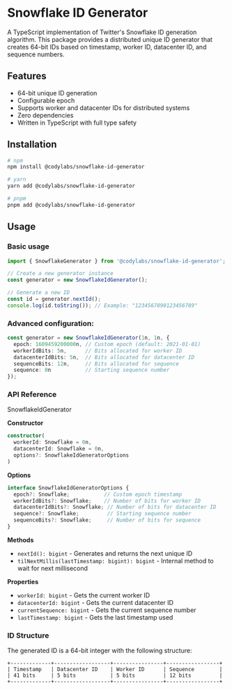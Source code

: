 # Snowflake ID Generator

A TypeScript implementation of Twitter's Snowflake ID generation algorithm. This package provides a distributed unique ID generator that creates 64-bit IDs based on timestamp, worker ID, datacenter ID, and sequence numbers.

## Features

- 64-bit unique ID generation
- Configurable epoch
- Supports worker and datacenter IDs for distributed systems
- Zero dependencies
- Written in TypeScript with full type safety

## Installation

```sh
# npm
npm install @codylabs/snowflake-id-generator

# yarn
yarn add @codylabs/snowflake-id-generator

# pnpm
pnpm add @codylabs/snowflake-id-generator
```

## Usage

### Basic usage

```ts
import { SnowflakeGenerator } from '@codylabs/snowflake-id-generator';

// Create a new generator instance
const generator = new SnowflakeIdGenerator();

// Generate a new ID
const id = generator.nextId();
console.log(id.toString()); // Example: "1234567890123456789"
```

### Advanced configuration:

```ts
const generator = new SnowflakeIdGenerator(1n, 1n, {
  epoch: 1609459200000n, // Custom epoch (default: 2021-01-01)
  workerIdBits: 5n,      // Bits allocated for worker ID
  datacenterIdBits: 5n,  // Bits allocated for datacenter ID
  sequenceBits: 12n,     // Bits allocated for sequence
  sequence: 0n           // Starting sequence number
});
```

### API Reference

SnowflakeIdGenerator

**Constructor**

```ts
constructor(
  workerId: Snowflake = 0n,
  datacenterId: Snowflake = 0n,
  options?: SnowflakeIdGeneratorOptions
)
```

**Options**

```ts
interface SnowflakeIdGeneratorOptions {
  epoch?: Snowflake;           // Custom epoch timestamp
  workerIdBits?: Snowflake;    // Number of bits for worker ID
  datacenterIdBits?: Snowflake; // Number of bits for datacenter ID
  sequence?: Snowflake;         // Starting sequence number
  sequenceBits?: Snowflake;     // Number of bits for sequence
}
```

**Methods**

- `nextId(): bigint` - Generates and returns the next unique ID
- `tilNextMillis(lastTimestamp: bigint): bigint` - Internal method to wait for next millisecond

**Properties**

- `workerId: bigint` - Gets the current worker ID
- `datacenterId: bigint` - Gets the current datacenter ID
- `currentSequence: bigint` - Gets the current sequence number
- `lastTimestamp: bigint` - Gets the last timestamp used


### ID Structure

The generated ID is a 64-bit integer with the following structure:

```
+-------------+------------------+----------------+-----------------+
| Timestamp   | Datacenter ID    | Worker ID      | Sequence        |
| 41 bits     | 5 bits           | 5 bits         | 12 bits         |
+-------------+------------------+----------------+-----------------+
```